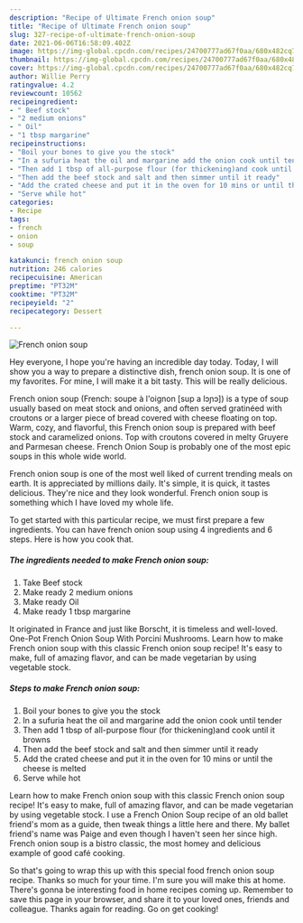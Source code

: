 ```yaml
---
description: "Recipe of Ultimate French onion soup"
title: "Recipe of Ultimate French onion soup"
slug: 327-recipe-of-ultimate-french-onion-soup
date: 2021-06-06T16:58:09.402Z
image: https://img-global.cpcdn.com/recipes/24700777ad67f0aa/680x482cq70/french-onion-soup-recipe-main-photo.jpg
thumbnail: https://img-global.cpcdn.com/recipes/24700777ad67f0aa/680x482cq70/french-onion-soup-recipe-main-photo.jpg
cover: https://img-global.cpcdn.com/recipes/24700777ad67f0aa/680x482cq70/french-onion-soup-recipe-main-photo.jpg
author: Willie Perry
ratingvalue: 4.2
reviewcount: 10562
recipeingredient:
- " Beef stock"
- "2 medium onions"
- " Oil"
- "1 tbsp margarine"
recipeinstructions:
- "Boil your bones to give you the stock"
- "In a sufuria heat the oil and margarine add the onion cook until tender"
- "Then add 1 tbsp of all-purpose flour (for thickening)and cook until it browns"
- "Then add the beef stock and salt and then simmer until it ready"
- "Add the crated cheese and put it in the oven for 10 mins or until the cheese is melted"
- "Serve while hot"
categories:
- Recipe
tags:
- french
- onion
- soup

katakunci: french onion soup 
nutrition: 246 calories
recipecuisine: American
preptime: "PT32M"
cooktime: "PT32M"
recipeyield: "2"
recipecategory: Dessert

---
```



![French onion soup](https://img-global.cpcdn.com/recipes/24700777ad67f0aa/680x482cq70/french-onion-soup-recipe-main-photo.jpg)

Hey everyone, I hope you're having an incredible day today. Today, I will show you a way to prepare a distinctive dish, french onion soup. It is one of my favorites. For mine, I will make it a bit tasty. This will be really delicious.

French onion soup (French: soupe à l&#39;oignon [sup a lɔɲɔ]) is a type of soup usually based on meat stock and onions, and often served gratinéed with croutons or a larger piece of bread covered with cheese floating on top. Warm, cozy, and flavorful, this French onion soup is prepared with beef stock and caramelized onions. Top with croutons covered in melty Gruyere and Parmesan cheese. French Onion Soup is probably one of the most epic soups in this whole wide world.

French onion soup is one of the most well liked of current trending meals on earth. It is appreciated by millions daily. It's simple, it is quick, it tastes delicious. They're nice and they look wonderful. French onion soup is something which I have loved my whole life.


To get started with this particular recipe, we must first prepare a few ingredients. You can have french onion soup using 4 ingredients and 6 steps. Here is how you cook that.

<!--inarticleads1-->

##### The ingredients needed to make French onion soup:

1. Take  Beef stock
1. Make ready 2 medium onions
1. Make ready  Oil
1. Make ready 1 tbsp margarine


It originated in France and just like Borscht, it is timeless and well-loved. One-Pot French Onion Soup With Porcini Mushrooms. Learn how to make French onion soup with this classic French onion soup recipe! It&#39;s easy to make, full of amazing flavor, and can be made vegetarian by using vegetable stock. 

<!--inarticleads2-->

##### Steps to make French onion soup:

1. Boil your bones to give you the stock
1. In a sufuria heat the oil and margarine add the onion cook until tender
1. Then add 1 tbsp of all-purpose flour (for thickening)and cook until it browns
1. Then add the beef stock and salt and then simmer until it ready
1. Add the crated cheese and put it in the oven for 10 mins or until the cheese is melted
1. Serve while hot


Learn how to make French onion soup with this classic French onion soup recipe! It&#39;s easy to make, full of amazing flavor, and can be made vegetarian by using vegetable stock. I use a French Onion Soup recipe of an old ballet friend&#39;s mom as a guide, then tweak things a little here and there. My ballet friend&#39;s name was Paige and even though I haven&#39;t seen her since high. French onion soup is a bistro classic, the most homey and delicious example of good café cooking. 

So that's going to wrap this up with this special food french onion soup recipe. Thanks so much for your time. I'm sure you will make this at home. There's gonna be interesting food in home recipes coming up. Remember to save this page in your browser, and share it to your loved ones, friends and colleague. Thanks again for reading. Go on get cooking!
